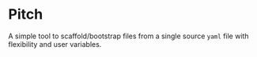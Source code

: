 # Pitch

A simple tool to scaffold/bootstrap files from a single source `yaml` file with flexibility and user variables.

